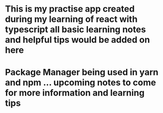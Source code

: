 # This is my practise app created during my learning of react with typescript all basic learning notes and helpful tips would be added on here 
# Package Manager being used in yarn and npm ... upcoming notes to come for more information and learning tips 
